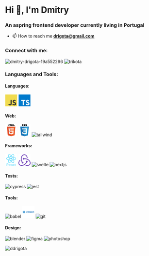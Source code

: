 <h1 align="left">Hi 👋, I'm Dmitry</h1>
<h3 align="left">An aspring frontend developer currently living in Portugal</h3>

- 📫 How to reach me **drigota@gmail.com**

<h3 align="left">Connect with me:</h3>
<p align="left">
<img align="center" src="https://raw.githubusercontent.com/rahuldkjain/github-profile-readme-generator/master/src/images/icons/Social/linked-in-alt.svg" alt="dmitry-drigota-19a552296" height="30" width="40" />
<img align="center" src="https://raw.githubusercontent.com/rahuldkjain/github-profile-readme-generator/master/src/images/icons/Social/instagram.svg" alt="trikota" height="30" width="40" />
</p>

<h3 align="left">Languages and Tools:</h3>
<p></p>
<h4 align="left">Languages:</h4>
<p align="left"> 
  <img src="https://raw.githubusercontent.com/devicons/devicon/master/icons/javascript/javascript-original.svg" alt="javascript" width="40" height="40"/> 
  <img src="https://raw.githubusercontent.com/devicons/devicon/master/icons/typescript/typescript-original.svg" alt="typescript" width="40" height="40"/> 
</p>

<h4 align="left">Web:</h4>
<p align="left"> 
  <img src="https://raw.githubusercontent.com/devicons/devicon/master/icons/html5/html5-original-wordmark.svg" alt="html5" width="40" height="40"/>
   <img src="https://raw.githubusercontent.com/devicons/devicon/master/icons/css3/css3-original-wordmark.svg" alt="css3" width="40" height="40"/> 
   <img src="https://www.vectorlogo.zone/logos/tailwindcss/tailwindcss-icon.svg" alt="tailwind" width="40" height="40"/> 
</p>

<h4 align="left">Frameworks:</h4>
<p align="left"> 
    <img src="https://raw.githubusercontent.com/devicons/devicon/master/icons/react/react-original-wordmark.svg" alt="react" width="40" height="40"/> 
    <img src="https://raw.githubusercontent.com/devicons/devicon/master/icons/redux/redux-original.svg" alt="redux" width="40" height="40"/>
   <img src="https://upload.wikimedia.org/wikipedia/commons/1/1b/Svelte_Logo.svg" alt="svelte" width="40" height="40"/> 
   <img src="https://cdn.worldvectorlogo.com/logos/nextjs-2.svg" alt="nextjs" width="40" height="40"/> 

<h4 align="left">Tests:</h4>
<p align="left"> 
  <img src="https://raw.githubusercontent.com/simple-icons/simple-icons/6e46ec1fc23b60c8fd0d2f2ff46db82e16dbd75f/icons/cypress.svg" alt="cypress" width="40" height="40"/>
  <img src="https://www.vectorlogo.zone/logos/jestjsio/jestjsio-icon.svg" alt="jest" width="40" height="40"/> 
</p>
<h4 align="left">Tools:</h4>
<p align="left"> 
 <img src="https://www.vectorlogo.zone/logos/babeljs/babeljs-icon.svg" alt="babel" width="40" height="40"/> 
 <img src="https://raw.githubusercontent.com/devicons/devicon/d00d0969292a6569d45b06d3f350f463a0107b0d/icons/webpack/webpack-original-wordmark.svg" alt="webpack" width="40" height="40"/> 
 <img src="https://www.vectorlogo.zone/logos/git-scm/git-scm-icon.svg" alt="git" width="40" height="40"/>
</p>

<h4 align="left">Design:</h4>
<p align="left"> 
  <img src="https://download.blender.org/branding/community/blender_community_badge_white.svg" alt="blender" width="40" height="40"/> 
 <img src="https://www.vectorlogo.zone/logos/figma/figma-icon.svg" alt="figma" width="40" height="40"/> 
 <img src="https://upload.wikimedia.org/wikipedia/commons/thumb/a/af/Adobe_Photoshop_CC_icon.svg/2101px-Adobe_Photoshop_CC_icon.svg.png" alt="photoshop" width="40" height="40"/>
</p>

<p><img align="center" src="https://github-readme-stats.vercel.app/api/top-langs?username=ddrigota&show_icons=true&locale=en&layout=compact" alt="ddrigota" /></p>

